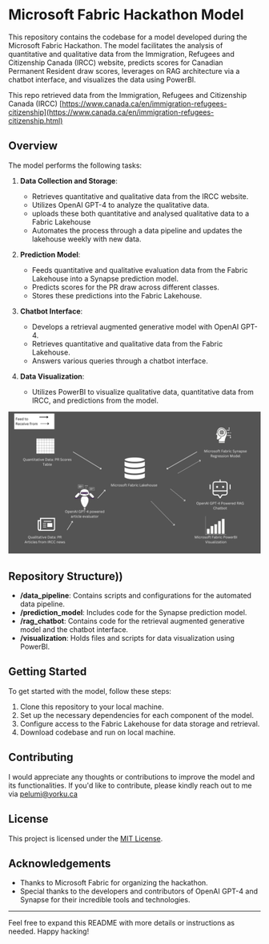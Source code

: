 # Microsoft Fabric Hackathon Model

This repository contains the codebase for a model developed during the Microsoft Fabric Hackathon. The model facilitates the analysis of quantitative and qualitative data from the Immigration, Refugees and Citizenship Canada (IRCC) website, predicts scores for Canadian Permanent Resident draw scores, leverages on RAG architecture via a chatbot interface, and visualizes the data using PowerBI. 

This repo retrieved data from the Immigration, Refugees and Citizenship Canada (IRCC)
[https://www.canada.ca/en/immigration-refugees-citizenship](https://www.canada.ca/en/immigration-refugees-citizenship.html)

## Overview

The model performs the following tasks:

1. **Data Collection and Storage**:
    - Retrieves quantitative and qualitative data from the IRCC website.
    - Utilizes OpenAI GPT-4 to analyze the qualitative data.
    - uploads these both quantitative and analysed qualitative data to a Fabric Lakehouse
    - Automates the process through a data pipeline and updates the lakehouse weekly with new data.

2. **Prediction Model**:
    - Feeds quantitative and qualitative evaluation data from the Fabric Lakehouse into a Synapse prediction model.
    - Predicts scores for the PR draw across different classes.
    - Stores these predictions into the Fabric Lakehouse.

3. **Chatbot Interface**:
    - Develops a retrieval augmented generative model with OpenAI GPT-4.
    - Retrieves quantitative and qualitative data from the Fabric Lakehouse.
    - Answers various queries through a chatbot interface.

4. **Data Visualization**:
    - Utilizes PowerBI to visualize qualitative data, quantitative data from IRCC, and predictions from the model.
  
![Model Architecture](https://github.com/Pelumioluwa/Microsoft-Fabric-Hackathon/blob/main/PR%20Quantitative%20Data%20PR%20Scores%20Table.jpg)

## Repository Structure))
- **/data_pipeline**: Contains scripts and configurations for the automated data pipeline.
- **/prediction_model**: Includes code for the Synapse prediction model.
- **/rag_chatbot**: Contains code for the retrieval augmented generative model and the chatbot interface.
- **/visualization**: Holds files and scripts for data visualization using PowerBI.

## Getting Started

To get started with the model, follow these steps:

1. Clone this repository to your local machine.
2. Set up the necessary dependencies for each component of the model.
3. Configure access to the Fabric Lakehouse for data storage and retrieval.
4. Download codebase and run on local machine.


## Contributing

I would appreciate any thoughts or contributions to improve the model and its functionalities. If you'd like to contribute, please kindly reach out to me via pelumi@yorku.ca


## License

This project is licensed under the [MIT License](LICENSE).

## Acknowledgements

- Thanks to Microsoft Fabric for organizing the hackathon.
- Special thanks to the developers and contributors of OpenAI GPT-4 and Synapse for their incredible tools and technologies.

---

Feel free to expand this README with more details or instructions as needed. Happy hacking!
